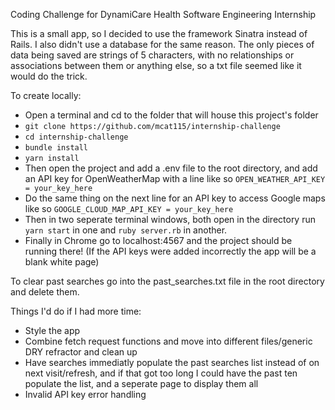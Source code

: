 Coding Challenge for DynamiCare Health Software Engineering Internship

This is a small app, so I decided to use the framework Sinatra instead of Rails. I also didn't use a database for the same reason. The only pieces of data being saved are strings of 5 characters, with no relationships or associations between them or anything else, so a txt file seemed like it would do the trick.

To create locally:

- Open a terminal and cd to the folder that will house this project's folder
- `git clone https://github.com/mcat115/internship-challenge`
- `cd internship-challenge`
- `bundle install`
- `yarn install`
- Then open the project and add a .env file to the root directory, and add an API key for OpenWeatherMap with a line like so
  `OPEN_WEATHER_API_KEY = your_key_here`
- Do the same thing on the next line for an API key to access Google maps like so `GOOGLE_CLOUD_MAP_API_KEY = your_key_here`
- Then in two seperate terminal windows, both open in the directory run `yarn start` in one and `ruby server.rb` in another.
- Finally in Chrome go to localhost:4567 and the project should be running there! (If the API keys were added incorrectly the app will be a blank white page)

To clear past searches go into the past_searches.txt file in the root directory and delete them.

Things I'd do if I had more time:

- Style the app
- Combine fetch request functions and move into different files/generic DRY refractor and clean up
- Have searches immediatly populate the past searches list instead of on next visit/refresh, and if that got too long I could have the past ten populate the list, and a seperate page to display them all
- Invalid API key error handling
